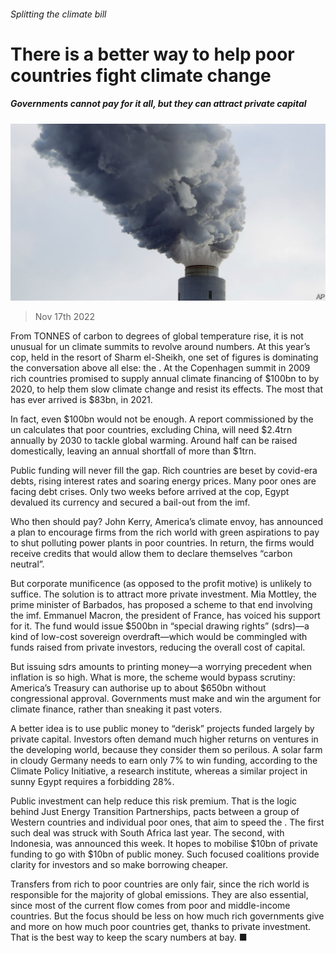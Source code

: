 ###### Splitting the climate bill

# There is a better way to help poor countries fight climate change 

##### Governments cannot pay for it all, but they can attract private capital 

![image](images/20221119_LDP503.jpg) 

> Nov 17th 2022 

From TONNES of carbon to degrees of global temperature rise, it is not unusual for un climate summits to revolve around numbers. At this year’s cop, held in the  resort of Sharm el-Sheikh, one set of figures is dominating the conversation above all else: the . At the Copenhagen summit in 2009 rich countries promised to supply annual climate financing of $100bn to  by 2020, to help them slow climate change and resist its effects. The most that has ever arrived is $83bn, in 2021. 

In fact, even $100bn would not be enough. A report commissioned by the un calculates that poor countries, excluding China, will need $2.4trn annually by 2030 to tackle global warming. Around half can be raised domestically, leaving an annual shortfall of more than $1trn. 

Public funding will never fill the gap. Rich countries are beset by covid-era debts, rising interest rates and soaring energy prices. Many poor ones are facing debt crises. Only two weeks before  arrived at the cop, Egypt devalued its currency and secured a bail-out from the imf. 

Who then should pay? John Kerry, America’s climate envoy, has announced a plan to encourage firms from the rich world with green aspirations to pay to shut polluting power plants in poor countries. In return, the firms would receive credits that would allow them to declare themselves “carbon neutral”. 

But corporate munificence (as opposed to the profit motive) is unlikely to suffice. The solution is to attract more private investment. Mia Mottley, the prime minister of Barbados, has proposed a scheme to that end involving the imf. Emmanuel Macron, the president of France, has voiced his support for it. The fund would issue $500bn in “special drawing rights” (sdrs)—a kind of low-cost sovereign overdraft—which would be commingled with funds raised from private investors, reducing the overall cost of capital. 

But issuing sdrs amounts to printing money—a worrying precedent when inflation is so high. What is more, the scheme would bypass scrutiny: America’s Treasury can authorise up to about $650bn without congressional approval. Governments must make and win the argument for climate finance, rather than sneaking it past voters.

A better idea is to use public money to “derisk” projects funded largely by private capital. Investors often demand much higher returns on ventures in the developing world, because they consider them so perilous. A solar farm in cloudy Germany needs to earn only 7% to win funding, according to the Climate Policy Initiative, a research institute, whereas a similar project in sunny Egypt requires a forbidding 28%.

Public investment can help reduce this risk premium. That is the logic behind Just Energy Transition Partnerships, pacts between a group of Western countries and individual poor ones, that aim to speed the . The first such deal was struck with South Africa last year. The second, with Indonesia, was announced this week. It hopes to mobilise $10bn of private funding to go with $10bn of public money. Such focused coalitions provide clarity for investors and so make borrowing cheaper.

Transfers from rich to poor countries are only fair, since the rich world is responsible for the majority of global emissions. They are also essential, since most of the current flow comes from poor and middle-income countries. But the focus should be less on how much rich governments give and more on how much poor countries get, thanks to private investment. That is the best way to keep the scary numbers at bay. ■


